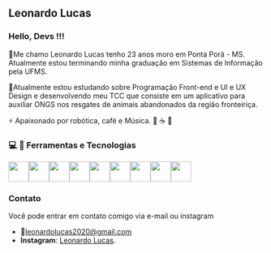## Leonardo Lucas
### Hello, Devs !!!
🔭Me chamo Leonardo Lucas tenho 23 anos moro em Ponta Porã - MS. Atualmente estou terminando minha graduação em Sistemas de Informação pela UFMS.

🌱Atualmente estou estudando sobre Programação Front-end e UI e UX Design e desenvolvendo meu TCC que consiste em um aplicativo para auxiliar ONGS nos resgates de animais abandonados da região fronteiriça.

⚡ Apaixonado por robótica, café e Música.  :robot: :coffee: 🎵

### :computer: :rocket: Ferramentas e Tecnologias 
<img src="https://cdn.jsdelivr.net/gh/devicons/devicon/icons/vscode/vscode-original-wordmark.svg" width="40"/><img src="https://cdn.jsdelivr.net/gh/devicons/devicon/icons/react/react-original.svg" width="40" /><img src="https://cdn.jsdelivr.net/gh/devicons/devicon/icons/nextjs/nextjs-original-wordmark.svg" width="40" /><img src="https://cdn.jsdelivr.net/gh/devicons/devicon/icons/sass/sass-original.svg" width="40" /><img src="https://cdn.jsdelivr.net/gh/devicons/devicon/icons/css3/css3-original.svg" width="40"/><img src="https://cdn.jsdelivr.net/gh/devicons/devicon/icons/html5/html5-original.svg" width="40" /><img src="https://cdn.jsdelivr.net/gh/devicons/devicon/icons/javascript/javascript-original.svg" width="40" /><img src="https://cdn.jsdelivr.net/gh/devicons/devicon/icons/figma/figma-original.svg" width="40"/><img src="https://cdn.jsdelivr.net/gh/devicons/devicon/icons/typescript/typescript-original.svg" width="40"/>

### Contato
Você pode entrar em contato comigo via e-mail ou instagram
* 📧leonardolucas2020@gmail.com
* **Instagram**: [Leonardo Lucas](https://www.instagram.com/sigmaforc3). 

<!--
**SigmaForce/SigmaForce** is a ✨ _special_ ✨ repository because its `README.md` (this file) appears on your GitHub profile.

Here are some ideas to get you started:

- 🔭 I’m currently working on ...
- 🌱 I’m currently learning ...
- 👯 I’m looking to collaborate on ...
- 🤔 I’m looking for help with ...
- 💬 Ask me about ...
- 📫 How to reach me: ...
- 😄 Pronouns: ...
- ⚡ Fun fact: ...
-->
